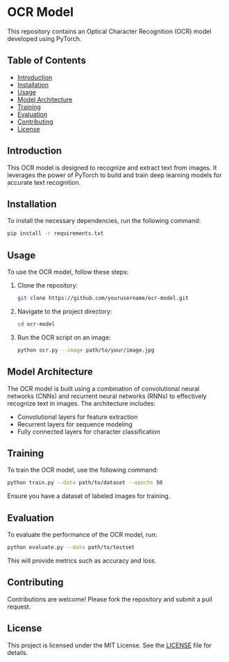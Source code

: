 # OCR Model

This repository contains an Optical Character Recognition (OCR) model developed using PyTorch.

## Table of Contents
- [Introduction](#introduction)
- [Installation](#installation)
- [Usage](#usage)
- [Model Architecture](#model-architecture)
- [Training](#training)
- [Evaluation](#evaluation)
- [Contributing](#contributing)
- [License](#license)

## Introduction
This OCR model is designed to recognize and extract text from images. It leverages the power of PyTorch to build and train deep learning models for accurate text recognition.

## Installation
To install the necessary dependencies, run the following command:
```bash
pip install -r requirements.txt
```

## Usage
To use the OCR model, follow these steps:
1. Clone the repository:
    ```bash
    git clone https://github.com/yourusername/ocr-model.git
    ```
2. Navigate to the project directory:
    ```bash
    cd ocr-model
    ```
3. Run the OCR script on an image:
    ```bash
    python ocr.py --image path/to/your/image.jpg
    ```

## Model Architecture
The OCR model is built using a combination of convolutional neural networks (CNNs) and recurrent neural networks (RNNs) to effectively recognize text in images. The architecture includes:
- Convolutional layers for feature extraction
- Recurrent layers for sequence modeling
- Fully connected layers for character classification

## Training
To train the OCR model, use the following command:
```bash
python train.py --data path/to/dataset --epochs 50
```
Ensure you have a dataset of labeled images for training.

## Evaluation
To evaluate the performance of the OCR model, run:
```bash
python evaluate.py --data path/to/testset
```
This will provide metrics such as accuracy and loss.

## Contributing
Contributions are welcome! Please fork the repository and submit a pull request.

## License
This project is licensed under the MIT License. See the [LICENSE](LICENSE) file for details.